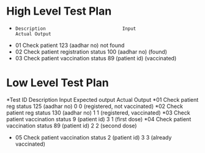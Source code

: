 # High Level Test Plan
* 	  Description	                         Input	              	         Actual Output
* 01   Check patient                          123 (aadhar no)	               not found
* 02	Check patient registration status	     100 (aadhar no)	                 (found)
* 03	Check patient vaccination status	      89 (patient id)	               (vaccinated)


# Low Level Test Plan
*Test ID	Description	                       Input	            Expected output 	       Actual Output
*01	Check patient reg  status	        125 (aadhar no)	            0	                0 (registered, not vaccinated)
*02	Check patient reg status	        130 (aadhar no)	            1	                 1 (registered, vaccinated)
*03	Check patient vaccination  status	9 (patient id)	            3                           1 (first dose)
*04	Check patient vaccination status	89 (patient id)	            2	                        2 (second dose)
* 05	Check patient vaccination status	2 (patient id)	          3                    3 (already vaccinated)
